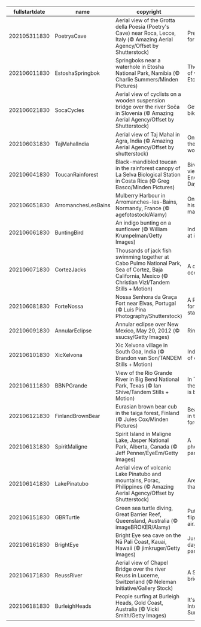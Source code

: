 |fullstartdate|name|copyright|title|image|
|--|--|--|--|--|
202105311830|PoetrysCave|Aerial view of the Grotta della Poesia (Poetry's Cave) near Roca, Lecce, Italy (© Amazing Aerial Agency/Offset by Shutterstock)|Pretty poetic for a pit|![](/en-IN/2021/06/202105311830PoetrysCave.jpg)|
202106011830|EstoshaSpringbok|Springboks near a waterhole in Etosha National Park, Namibia (© Charlie Summers/Minden Pictures)|The dry days of winter in Etosha|![](/en-IN/2021/06/202106011830EstoshaSpringbok.jpg)|
202106021830|SocaCycles|Aerial view of cyclists on a wooden suspension bridge over the river Soča in Slovenia (© Amazing Aerial Agency/Offset by Shutterstock)|Get on your bike and ride|![](/en-IN/2021/06/202106021830SocaCycles.jpg)|
202106031830|TajMahalIndia|Aerial view of Taj Mahal in Agra, India (© Amazing Aerial Agency/Offset by shutterstock)|One amongst the world's wonder!|![](/en-IN/2021/06/202106031830TajMahalIndia.jpg)|
202106041830|ToucanRainforest|Black-mandibled toucan in the rainforest canopy of La Selva Biological Station in Costa Rica (© Greg Basco/Minden Pictures)|Bird’s-eye view on World Environment Day|![](/en-IN/2021/06/202106041830ToucanRainforest.jpg)|
202106051830|ArromanchesLesBains|Mulberry Harbour in Arromanches-les-Bains, Normandy, France (© agefotostock/Alamy)|On this shore, history was made|![](/en-IN/2021/06/202106051830ArromanchesLesBains.jpg)|
202106061830|BuntingBird|An indigo bunting on a sunflower (© William Krumpelman/Getty Images)|Indigo bunting at its best|![](/en-IN/2021/06/202106061830BuntingBird.jpg)|
202106071830|CortezJacks|Thousands of jack fish swimming together at Cabo Pulmo National Park, Sea of Cortez, Baja California, Mexico (© Christian Vizl/Tandem Stills + Motion)|A day for our oceans|![](/en-IN/2021/06/202106071830CortezJacks.jpg)|
202106081830|ForteNossa|Nossa Senhora da Graça Fort near Elvas, Portugal (© Luis Pina Photography/Shutterstock)|A Portuguese fort takes a star turn|![](/en-IN/2021/06/202106081830ForteNossa.jpg)|
202106091830|AnnularEclipse|Annular eclipse over New Mexico, May 20, 2012 (© ssucsy/Getty Images)|Ring of fire|![](/en-IN/2021/06/202106091830AnnularEclipse.jpg)|
202106101830|XicXelvona|Xic Xelvona village in South Goa, India (© Brandon van Son/TANDEM Stills + Motion)|India’s capital of coastal cool|![](/en-IN/2021/06/202106101830XicXelvona.jpg)|
202106111830|BBNPGrande|View of the Rio Grande River in Big Bend National Park, Texas (© Ian Shive/Tandem Stills + Motion)|In Texas, even the riverbend is big|![](/en-IN/2021/06/202106111830BBNPGrande.jpg)|
202106121830|FinlandBrownBear|Eurasian brown bear cub in the taiga forest, Finland (© Jules Cox/Minden Pictures)|Bear watching in the Finnish forest|![](/en-IN/2021/06/202106121830FinlandBrownBear.jpg)|
202106131830|SpiritMaligne|Spirit Island in Maligne Lake, Jasper National Park, Alberta, Canada (© Jeff Penner/EyeEm/Getty Images)|A photographer’s paradise|![](/en-IN/2021/06/202106131830SpiritMaligne.jpg)|
202106141830|LakePinatubo|Aerial view of volcanic Lake Pinatubo and mountains, Porac, Philippines (© Amazing Aerial Agency/Offset by Shutterstock)|Are you older than this lake?|![](/en-IN/2021/06/202106141830LakePinatubo.jpg)|
202106151830|GBRTurtle|Green sea turtle diving, Great Barrier Reef, Queensland, Australia (© imageBROKER/Alamy)|Put your flippers in the air…|![](/en-IN/2021/06/202106151830GBRTurtle.jpg)|
202106161830|BrightEye|Bright Eye sea cave on the Nā Pali Coast, Kauai, Hawaii (© jimkruger/Getty Images)|Just another day in paradise|![](/en-IN/2021/06/202106161830BrightEye.jpg)|
202106171830|ReussRiver|Aerial view of Chapel Bridge over the river Reuss in Lucerne, Switzerland (© Neleman Initiative/Gallery Stock)|A Swiss city of bridges|![](/en-IN/2021/06/202106171830ReussRiver.jpg)|
202106181830|BurleighHeads|People surfing at Burleigh Heads, Gold Coast, Australia (© Vicki Smith/Getty Images)|It's International Surfing Day!|![](/en-IN/2021/06/202106181830BurleighHeads.jpg)|
